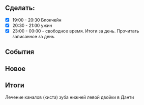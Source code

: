 ## Cделать:
- [x] 19:00 - 20:30 Блокчейн
- [x] 20:30 - 21:00 ужин
- [x] 23:00 - 00:00 - свободное время. Итоги за день. Прочитать записанное за день.
## События

## Новое
## Итоги

Лечение каналов (киста) зуба нижней левой двойки в Данти